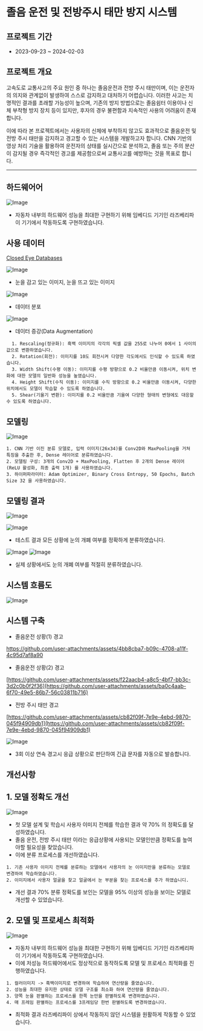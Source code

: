 # 졸음 운전 및 전방주시 태만 방지 시스템

## 프로젝트 기간

* 2023-09-23 ~ 2024-02-03

## 프로젝트 개요

고속도로 교통사고의 주요 원인 중 하나는 졸음운전과 전방 주시 태만이며, 이는 운전자의 의지와 관계없이 발생하여 스스로 감지하고 대처하기 어렵습니다. 이러한 사고는 치명적인 결과를 초래할 가능성이 높으며, 기존의 방지 방법으로는 졸음쉼터 이용이나 신체 부착형 방지 장치 등이 있지만, 후자의 경우 불편함과 지속적인 사용의 어려움이 존재합니다.

이에 따라 본 프로젝트에서는 사용자의 신체에 부착하지 않고도 효과적으로 졸음운전 및 전방 주시 태만을 감지하고 경고할 수 있는 시스템을 개발하고자 합니다. CNN 기반의 영상 처리 기술을 활용하여 운전자의 상태를 실시간으로 분석하고, 졸음 또는 주의 분산이 감지될 경우 즉각적인 경고를 제공함으로써 교통사고를 예방하는 것을 목표로 합니다.
************
## 하드웨어어

![Image](https://github.com/user-attachments/assets/2ed8e168-b1e1-4de6-a474-7282ff4b57ca)

* 자동차 내부의 하드웨어 성능을 최대한 구현하기 위해 임베디드 기기인 라즈베리파이 기기에서 작동하도록 구현하였습니다.


## 사용 데이터

[Closed Eye Databases](https://parnec.nuaa.edu.cn/_upload/tpl/02/db/731/template731/pages/xtan/ClosedEyeDatabases.html)

![Image](https://github.com/user-attachments/assets/7185ba5e-b980-490f-aa53-3f5d35ff4341)

* 눈을 감고 있는 이미지, 눈을 뜨고 있는 이미지

![Image](https://github.com/user-attachments/assets/65bc753e-e35b-4a98-a42b-56a73f93d856)

* 데이터 분포

![Image](https://github.com/user-attachments/assets/aec848b7-52f1-48c4-8d84-a4a92b2cdb07)


* 데이터 증강(Data Augmentation)
```
  1. Rescaling(정규화): 흑백 이미지의 각각의 픽셀 값을 255로 나누어 0에서 1 사이의 값으로 변환하였습니다.
  2. Rotation(회전): 이미지를 10도 회전시켜 다양한 각도에서도 인식할 수 있도록 하였습니다.
  3. Width Shift(수평 이동): 이미지를 수평 방향으로 0.2 비율만큼 이동시켜, 위치 변화에 대한 모델의 일반화 성능을 높였습니다.
  4. Height Shift(수직 이동): 이미지를 수직 방향으로 0.2 비율만큼 이동시켜, 다양한 위치에서도 모델이 학습할 수 있도록 하였습니다.
  5. Shear(기울기 변환): 이미지를 0.2 비율만큼 기울여 다양한 형태의 변형에도 대응할 수 있도록 하였습니다.
```

## 모델링

![Image](https://github.com/user-attachments/assets/df4700c3-c5e4-4470-92ff-fd12ecc00372)

```
1. CNN 기반 이진 분류 모델로, 입력 이미지(26x34)를 Conv2D와 MaxPooling을 거쳐 특징을 추출한 후, Dense 레이어로 분류하였습니다.
2. 모델링 구성: 3개의 Conv2D + MaxPooling, Flatten 후 2개의 Dense 레이어(ReLU 활성화, 최종 출력 1개) 를 사용하였습니다.
3. 하이퍼파라미터: Adam Optimizer, Binary Cross Entropy, 50 Epochs, Batch Size 32 을 사용하였습니다.
```

## 모델링 결과

![Image](https://github.com/user-attachments/assets/75251593-ce00-4c26-985b-7fb1e6fcf606)

![Image](https://github.com/user-attachments/assets/4acd5d7a-0c0a-46eb-8e06-a79f884fdeaf)

* 테스트 결과 모든 상황에 눈의 개폐 여부를 정확하게 분류하였습니다.

![Image](https://github.com/user-attachments/assets/89ad742d-c3ad-4948-935c-e7f240b51df1) ![Image](https://github.com/user-attachments/assets/cd80297e-dcf1-4590-90c6-c2c1c968119e)

* 실제 상황에서도 눈의 개폐 여부를 적절히 분류하였습니다.

## 시스템 흐름도

![Image](https://github.com/user-attachments/assets/67636289-5c17-47f8-908e-c790d8d04c0f)

## 시스템 구축


* 졸음운전 상황(1) 경고

[https://github.com/user-attachments/assets/4bb8cba7-b09c-4708-a11f-4c95d7af8a90 ](https://github.com/user-attachments/assets/f22aacb4-a8c5-4bf7-bb3c-3d2c0b0f2f36)

* 졸음운전 상황(2) 경고
  
[https://github.com/user-attachments/assets/f22aacb4-a8c5-4bf7-bb3c-3d2c0b0f2f36](https://github.com/user-attachments/assets/ba0c4aab-6f70-49e5-86b7-56c03811b716)

* 전방 주시 태만 경고
  
[https://github.com/user-attachments/assets/cb82f09f-7e9e-4ebd-9870-045f94909db1](https://github.com/user-attachments/assets/cb82f09f-7e9e-4ebd-9870-045f94909db1)

![Image](https://github.com/user-attachments/assets/7eaeebcd-5d1b-4ec9-b2ff-18e3318d9257)

* 3회 이상 연속 경고시 응급 상황으로 판단하여 긴급 문자를 자동으로 발송합니다.

## 개선사항

## 1. 모델 정확도 개선

![Image](https://github.com/user-attachments/assets/566102ea-c38e-4d63-9d06-e10a372fb41b)

* 첫 모델 설계 및 학습시 사용자 이미지 전체를 학습한 결과 약 70% 의 정확도를 달성하였습니다.
* 졸음 운전, 전방 주시 태만 이라는 응급상황에 사용되는 모델인만큼 정확도를 높여야할 필요성을 찾았습니다.
* 이에 분류 프로세스를 개선하였습니다.
  
```
1. 기존 사용자 이미지 전체를 분류하는 모델에서 사용자의 눈 이미지만을 분류하는 모델로 변경하여 학습하였습니다.
2. 이미지에서 사용자 얼굴을 찾고 얼굴에서 눈 부분을 찾는 프로세스를 추가 하였습니디.
```
* 개선 결과 70% 분류 정확도를 보인는 모델을 95% 이상의 성능을 보이는 모델로 개선할 수 있었습니다.

## 2. 모델 및 프로세스 최적화

![Image](https://github.com/user-attachments/assets/f5e45d35-54f0-4073-8f9a-4dac654c5af8)

* 자동차 내부의 하드웨어 성능을 최대한 구현하기 위해 임베디드 기기인 라즈베리파이 기기에서 작동하도록 구현하였습니다.
* 이에 저성능 하드웨어에서도 정상적으로 동작하도록 모델 및 프로세스 최적화를 진행하였습니다.

```
1. 컬러이미지 -> 흑백이미지로 변경하여 학습하여 연산량을 줄였습니다.
2. 성능을 최대한 유지한 상태로 모델 구조를 최소화 하여 연산량을 줄였습니다.
3. 양쪽 눈을 판별하는 프로세스를 한쪽 눈만을 판별하도록 변경하였습니다.
4. 매 프레임 판별하는 프로세스를 3프레임당 한번 판별하도록 변경하였습니다.
```
* 최적화 결과 라즈베리파이 상에서 작동하지 않던 시스템을 원활하게 작동할 수 있었습니다.
